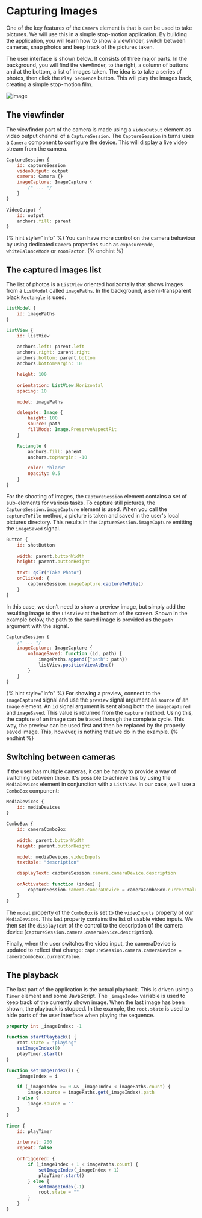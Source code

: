 # Capturing Images

One of the key features of the `Camera` element is that is can be used to take pictures. We will use this in a simple stop-motion application. By building the application, you will learn how to show a viewfinder, switch between cameras, snap photos and keep track of the pictures taken.

The user interface is shown below. It consists of three major parts. In the background, you will find the viewfinder, to the right, a column of buttons and at the bottom, a list of images taken. The idea is to take a series of photos, then click the `Play Sequence` button. This will play the images back, creating a simple stop-motion film.

![image](./assets/camera-ui.png)

## The viewfinder

The viewfinder part of the camera is made using a `VideoOutput` element as video output channel of a `CaptureSession`. The `CaptureSession` in turns uses a `Camera` component to configure the device. This will display a live video stream from the camera.

```qml
CaptureSession {
    id: captureSession
    videoOutput: output
    camera: Camera {} 
    imageCapture: ImageCapture {
        /* ... */
    }
}

VideoOutput {
    id: output
    anchors.fill: parent
}
```

{% hint style="info" %}
You can have more control on the camera behaviour by using dedicated `Camera` properties such as `exposureMode`, `whiteBalanceMode` or `zoomFactor`.
{% endhint %}

## The captured images list

The list of photos is a `ListView` oriented horizontally that shows images from a `ListModel` called `imagePaths`. In the background, a semi-transparent black `Rectangle` is used.

```qml
ListModel {
    id: imagePaths
}

ListView {
    id: listView

    anchors.left: parent.left
    anchors.right: parent.right
    anchors.bottom: parent.bottom
    anchors.bottomMargin: 10

    height: 100

    orientation: ListView.Horizontal
    spacing: 10

    model: imagePaths

    delegate: Image {
        height: 100
        source: path
        fillMode: Image.PreserveAspectFit
    }

    Rectangle {
        anchors.fill: parent
        anchors.topMargin: -10

        color: "black"
        opacity: 0.5
    }
}
```

For the shooting of images, the `CaptureSession` element contains a set of sub-elements for various tasks. To capture still pictures, the `CaptureSession.imageCapture` element is used. When you call the `captureToFile` method, a picture is taken and saved in the user's local pictures directory. This results in the `CaptureSession.imageCapture` emitting the `imageSaved` signal.

```qml
Button {
    id: shotButton
    
    width: parent.buttonWidth
    height: parent.buttonHeight

    text: qsTr("Take Photo")
    onClicked: {
        captureSession.imageCapture.captureToFile()
    }
}
```

In this case, we don’t need to show a preview image, but simply add the resulting image to the `ListView` at the bottom of the screen. Shown in the example below, the path to the saved image is provided as the `path` argument with the signal.

```qml
CaptureSession {
    /* ... */
    imageCapture: ImageCapture {
        onImageSaved: function (id, path) {
            imagePaths.append({"path": path})
            listView.positionViewAtEnd()
        }
    }
}
```

{% hint style="info" %}
For showing a preview, connect to the `imageCaptured` signal and use the `preview` signal argument as `source` of an `Image` element. An `id` signal argument is sent along both the `imageCaptured` and `imageSaved`. This value is returned from the `capture` method. Using this, the capture of an image can be traced through the complete cycle. This way, the preview can be used first and then be replaced by the properly saved image. This, however, is nothing that we do in the example.
{% endhint %}

## Switching between cameras

If the user has multiple cameras, it can be handy to provide a way of switching between those. It's possible to achieve this by using the `MediaDevices` element in conjunction with a `ListView`. In our case, we'll use a `ComboBox` component:

```qml
MediaDevices {
    id: mediaDevices
}

ComboBox {
    id: cameraComboBox

    width: parent.buttonWidth
    height: parent.buttonHeight

    model: mediaDevices.videoInputs
    textRole: "description"

    displayText: captureSession.camera.cameraDevice.description

    onActivated: function (index) {
        captureSession.camera.cameraDevice = cameraComboBox.currentValue
    }
}
```

The `model` property of the `ComboBox` is set to the `videoInputs` property of our `MediaDevices`. This last property contains the list of usable video inputs. We then set the `displayText` of the control to the description of the camera device (`captureSession.camera.cameraDevice.description`).

Finally, when the user switches the video input, the cameraDevice is updated to reflect that change: `captureSession.camera.cameraDevice = cameraComboBox.currentValue`.

## The playback

The last part of the application is the actual playback. This is driven using a `Timer` element and some JavaScript. The `_imageIndex` variable is used to keep track of the currently shown image. When the last image has been shown, the playback is stopped. In the example, the `root.state` is used to hide parts of the user interface when playing the sequence.

```qml
property int _imageIndex: -1

function startPlayback() {
    root.state = "playing"
    setImageIndex(0)
    playTimer.start()
}

function setImageIndex(i) {
    _imageIndex = i

    if (_imageIndex >= 0 && _imageIndex < imagePaths.count) {
        image.source = imagePaths.get(_imageIndex).path
    } else {
        image.source = ""
    }
}

Timer {
    id: playTimer

    interval: 200
    repeat: false

    onTriggered: {
        if (_imageIndex + 1 < imagePaths.count) {
            setImageIndex(_imageIndex + 1)
            playTimer.start()
        } else {
            setImageIndex(-1)
            root.state = ""
        }
    }
}
```

